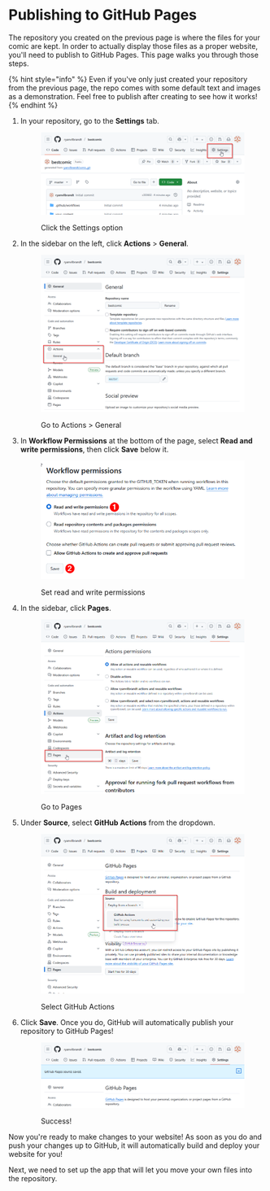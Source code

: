 # Publishing to GitHub Pages

The repository you created on the previous page is where the files for your comic are kept. In order to actually display those files as a proper website, you'll need to publish to GitHub Pages. This page walks you through those steps.

{% hint style="info" %}
Even if you've only just created your repository from the previous page, the repo comes with some default text and images as a demonstration. Feel free to publish after creating to see how it works!
{% endhint %}

1.  In your repository, go to the **Settings** tab.&#x20;

    <figure><img src="../.gitbook/assets/image (13).png" alt=""><figcaption><p>Click the Settings option</p></figcaption></figure>
2.  In the sidebar on the left, click **Actions** > **General**.

    <figure><img src="../.gitbook/assets/image (14).png" alt=""><figcaption><p>Go to Actions > General</p></figcaption></figure>
3.  In **Workflow Permissions** at the bottom of the page, select **Read and write permissions**, then click **Save** below it.

    <figure><img src="../.gitbook/assets/image (16).png" alt=""><figcaption><p>Set read and write permissions</p></figcaption></figure>
4.  In the sidebar, click **Pages**.&#x20;

    <figure><img src="../.gitbook/assets/image (17).png" alt=""><figcaption><p>Go to Pages</p></figcaption></figure>
5.  Under **Source**, select **GitHub Actions** from the dropdown.&#x20;

    <figure><img src="../.gitbook/assets/image (18).png" alt=""><figcaption><p>Select GitHub Actions</p></figcaption></figure>
6.  Click **Save**. Once you do, GitHub will automatically publish your repository to GitHub Pages!&#x20;

    <figure><img src="../.gitbook/assets/image (19).png" alt=""><figcaption><p>Success!</p></figcaption></figure>

Now you're ready to make changes to your website! As soon as you do and push your changes up to GitHub, it will automatically build and deploy your website for you!

Next, we need to set up the app that will let you move your own files into the repository.
